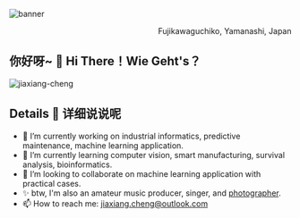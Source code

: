 ![banner](https://github.com/jiaxiang-cheng/jiaxiang-cheng/blob/6aaf5a8392d3325e4910c606f9907a583eff85bc/24BB8633-7009-4696-9295-01ED0D49B2FC_1_201_a.jpeg)
<p style='text-align: right;'> Fujikawaguchiko, Yamanashi, Japan </p>

## 你好呀~ :wave:  Hi There！Wie Geht's？
<img src="https://github-readme-stats.vercel.app/api?username=jiaxiang-cheng&hide_border=true&theme=graywhite" alt="jiaxiang-cheng"  /></p>

## Details :closed_book: 详细说说呢

<!--
**jiaxiang-cheng/jiaxiang-cheng** is a ✨ _special_ ✨ repository because its `README.md` (this file) appears on your GitHub profile.

Here are some ideas to get you started:
-->

- 🔭 I’m currently working on industrial informatics, predictive maintenance, machine learning application.
- 🌱 I’m currently learning computer vision, smart manufacturing, survival analysis, bioinformatics.
- 👯 I’m looking to collaborate on machine learning application with practical cases.
- ✨ btw, I'm also an amateur music producer, singer, and [photographer](https://jiaxiang-cheng.github.io/photography).
- 📫 How to reach me: jiaxiang.cheng@outlook.com

<!--
- 🤔 I’m looking for help with ...
- 💬 Ask me about ...
- 😄 Pronouns: ...
- ⚡ Fun fact: ...
-->

